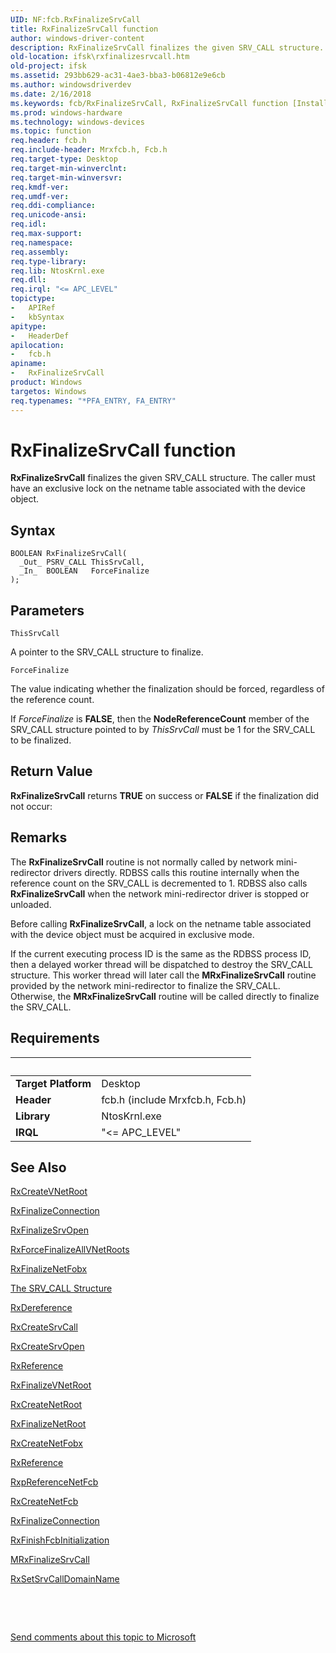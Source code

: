 ```yaml
---
UID: NF:fcb.RxFinalizeSrvCall
title: RxFinalizeSrvCall function
author: windows-driver-content
description: RxFinalizeSrvCall finalizes the given SRV_CALL structure. The caller must have an exclusive lock on the netname table associated with the device object.
old-location: ifsk\rxfinalizesrvcall.htm
old-project: ifsk
ms.assetid: 293bb629-ac31-4ae3-bba3-b06812e9e6cb
ms.author: windowsdriverdev
ms.date: 2/16/2018
ms.keywords: fcb/RxFinalizeSrvCall, RxFinalizeSrvCall function [Installable File System Drivers], rxref_0560ef8e-f9e2-47ba-b78b-c3298e66238e.xml, RxFinalizeSrvCall, ifsk.rxfinalizesrvcall
ms.prod: windows-hardware
ms.technology: windows-devices
ms.topic: function
req.header: fcb.h
req.include-header: Mrxfcb.h, Fcb.h
req.target-type: Desktop
req.target-min-winverclnt: 
req.target-min-winversvr: 
req.kmdf-ver: 
req.umdf-ver: 
req.ddi-compliance: 
req.unicode-ansi: 
req.idl: 
req.max-support: 
req.namespace: 
req.assembly: 
req.type-library: 
req.lib: NtosKrnl.exe
req.dll: 
req.irql: "<= APC_LEVEL"
topictype:
-	APIRef
-	kbSyntax
apitype:
-	HeaderDef
apilocation:
-	fcb.h
apiname:
-	RxFinalizeSrvCall
product: Windows
targetos: Windows
req.typenames: "*PFA_ENTRY, FA_ENTRY"
---
```



# RxFinalizeSrvCall function
<b>RxFinalizeSrvCall</b> finalizes the given SRV_CALL structure. The caller must have an exclusive lock on the netname table associated with the device object.

## Syntax

````
BOOLEAN RxFinalizeSrvCall(
  _Out_ PSRV_CALL ThisSrvCall,
  _In_  BOOLEAN   ForceFinalize
);
````

## Parameters

`ThisSrvCall`

A pointer to the SRV_CALL structure to finalize.

`ForceFinalize`

The value indicating whether the finalization should be forced, regardless of the reference count. 

If <i>ForceFinalize</i> is <b>FALSE</b>, then the <b>NodeReferenceCount</b> member of the SRV_CALL structure pointed to by <i>ThisSrvCall</i> must be 1 for the SRV_CALL to be finalized.


## Return Value

<b>RxFinalizeSrvCall</b> returns <b>TRUE</b> on success or <b>FALSE</b> if the finalization did not occur:

## Remarks

The <b>RxFinalizeSrvCall</b> routine is not normally called by network mini-redirector drivers directly. RDBSS calls this routine internally when the reference count on the SRV_CALL is decremented to 1. RDBSS also calls <b>RxFinalizeSrvCall</b> when the network mini-redirector driver is stopped or unloaded. 

Before calling <b>RxFinalizeSrvCall</b>, a lock on the netname table associated with the device object must be acquired in exclusive mode. 

If the current executing process ID is the same as the RDBSS process ID, then a delayed worker thread will be dispatched to destroy the SRV_CALL structure. This worker thread will later call the <b>MRxFinalizeSrvCall</b> routine provided by the network mini-redirector to finalize the SRV_CALL. Otherwise, the <b>MRxFinalizeSrvCall</b> routine will be called directly to finalize the SRV_CALL.

## Requirements
| &nbsp; | &nbsp; |
| ---- |:---- |
| **Target Platform** | Desktop |
| **Header** | fcb.h (include Mrxfcb.h, Fcb.h) |
| **Library** | NtosKrnl.exe |
| **IRQL** | "<= APC_LEVEL" |

## See Also

<a href="..\fcb\nf-fcb-rxcreatevnetroot.md">RxCreateVNetRoot</a>



<a href="..\rxprocs\nf-rxprocs-rxfinalizeconnection.md">RxFinalizeConnection</a>



<a href="..\fcb\nf-fcb-rxfinalizesrvopen.md">RxFinalizeSrvOpen</a>



<a href="..\rxprocs\nf-rxprocs-rxforcefinalizeallvnetroots.md">RxForceFinalizeAllVNetRoots</a>



<a href="..\fcb\nf-fcb-rxfinalizenetfobx.md">RxFinalizeNetFobx</a>



<a href="https://msdn.microsoft.com/9a3bb194-0289-47f4-a5c8-848d8d82cdd7">The SRV_CALL Structure</a>



<a href="..\rxprocs\nf-rxprocs-rxdereference.md">RxDereference</a>



<a href="..\fcb\nf-fcb-rxcreatesrvcall.md">RxCreateSrvCall</a>



<a href="..\fcb\nf-fcb-rxcreatesrvopen.md">RxCreateSrvOpen</a>



<a href="..\rxprocs\nf-rxprocs-rxreference.md">RxReference</a>



<a href="..\fcb\nf-fcb-rxfinalizevnetroot.md">RxFinalizeVNetRoot</a>



<a href="..\fcb\nf-fcb-rxcreatenetroot.md">RxCreateNetRoot</a>



<a href="..\fcb\nf-fcb-rxfinalizenetroot.md">RxFinalizeNetRoot</a>



<a href="..\fcb\nf-fcb-rxcreatenetfobx.md">RxCreateNetFobx</a>



<a href="..\rxprocs\nf-rxprocs-rxreference.md">RxReference</a>



<a href="..\fcb\nf-fcb-rxpreferencenetfcb.md">RxpReferenceNetFcb</a>



<a href="..\fcb\nf-fcb-rxcreatenetfcb.md">RxCreateNetFcb</a>



<a href="..\rxprocs\nf-rxprocs-rxfinalizeconnection.md">RxFinalizeConnection</a>



<a href="..\fcb\nf-fcb-rxfinishfcbinitialization.md">RxFinishFcbInitialization</a>



<a href="..\mrx\nc-mrx-pmrx_finalize_srvcall_calldown.md">MRxFinalizeSrvCall</a>



<a href="..\rxprocs\nf-rxprocs-rxsetsrvcalldomainname.md">RxSetSrvCallDomainName</a>



 

 

<a href="mailto:wsddocfb@microsoft.com?subject=Documentation%20feedback [ifsk\ifsk]:%20RxFinalizeSrvCall function%20 RELEASE:%20(2/16/2018)&amp;body=%0A%0APRIVACY STATEMENT%0A%0AWe use your feedback to improve the documentation. We don't use your email address for any other purpose, and we'll remove your email address from our system after the issue that you're reporting is fixed. While we're working to fix this issue, we might send you an email message to ask for more info. Later, we might also send you an email message to let you know that we've addressed your feedback.%0A%0AFor more info about Microsoft's privacy policy, see http://privacy.microsoft.com/en-us/default.aspx." title="Send comments about this topic to Microsoft">Send comments about this topic to Microsoft</a>